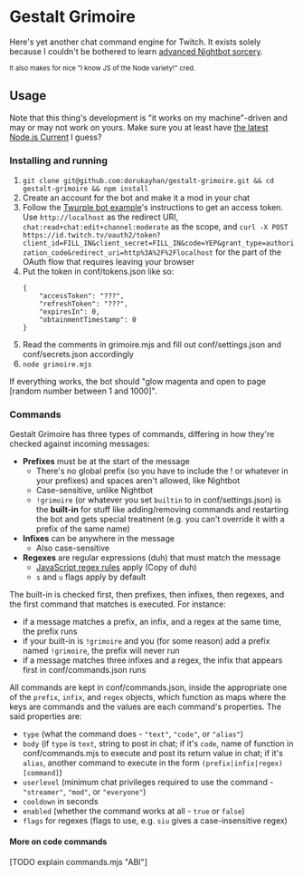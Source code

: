 # Gestalt Grimoire

Here's yet another chat command engine for Twitch. It exists solely because I couldn't be bothered to learn [advanced Nightbot sorcery](https://docs.nightbot.tv/commands/variableslist).

<sup>It also makes for nice "I know JS of the Node variety!" cred.</sup>

## Usage

Note that this thing's development is "it works on my machine"-driven and may or may not work on yours. Make sure you at least have [the latest Node.js Current](https://nodejs.org/dist/latest/) I guess?

### Installing and running

1. `git clone git@github.com:dorukayhan/gestalt-grimoire.git && cd gestalt-grimoire && npm install`
2. Create an account for the bot and make it a mod in your chat
3. Follow the [Twurple bot example](https://twurple.js.org/docs/examples/chat/basic-bot.html)'s instructions to get an access token. Use `http://localhost` as the redirect URI, `chat:read+chat:edit+channel:moderate` as the scope, and `curl -X POST https://id.twitch.tv/oauth2/token?client_id=FILL_IN&client_secret=FILL_IN&code=YEP&grant_type=authorization_code&redirect_uri=http%3A%2F%2Flocalhost` for the part of the OAuth flow that requires leaving your browser
4. Put the token in conf/tokens.json like so:
    ```
    {
        "accessToken": "???",
        "refreshToken": "???",
        "expiresIn": 0,
        "obtainmentTimestamp": 0
    }
    ```
5. Read the comments in grimoire.mjs and fill out conf/settings.json and conf/secrets.json accordingly
6. `node grimoire.mjs`

If everything works, the bot should "glow magenta and open to page [random number between 1 and 1000]".

### Commands

Gestalt Grimoire has three types of commands, differing in how they're checked against incoming messages:

- **Prefixes** must be at the start of the message
    - There's no global prefix (so you have to include the ! or whatever in your prefixes) and spaces aren't allowed, like Nightbot
    - Case-sensitive, unlike Nightbot
    - `!grimoire` (or whatever you set `builtin` to in conf/settings.json) is the **built-in** for stuff like adding/removing commands and restarting the bot and gets special treatment (e.g. you can't override it with a prefix of the same name)
- **Infixes** can be anywhere in the message
    - Also case-sensitive
- **Regexes** are regular expressions (duh) that must match the message
    - [JavaScript regex rules](https://developer.mozilla.org/en-US/docs/Web/JavaScript/Guide/Regular_expressions) apply (Copy of duh)
    - `s` and `u` flags apply by default

The built-in is checked first, then prefixes, then infixes, then regexes, and the first command that matches is executed. For instance:

- if a message matches a prefix, an infix, and a regex at the same time, the prefix runs
- if your built-in is `!grimoire` and you (for some reason) add a prefix named `!grimoire`, the prefix will never run
- if a message matches three infixes and a regex, the infix that appears first in conf/commands.json runs

All commands are kept in conf/commands.json, inside the appropriate one of the `prefix`, `infix`, and `regex` objects, which function as maps where the keys are commands and the values are each command's properties. The said properties are:

- `type` (what the command does - `"text"`, `"code"`, or `"alias"`)
- `body` (if `type` is `text`, string to post in chat; if it's `code`, name of function in conf/commands.mjs to execute and post its return value in chat; if it's `alias`, another command to execute in the form `(prefix|infix|regex) [command]`)
- `userlevel` (minimum chat privileges required to use the command - `"streamer"`, `"mod"`, or `"everyone"`)
- `cooldown` in seconds
- `enabled` (whether the command works at all - `true` or `false`)
- `flags` for regexes (flags to use, e.g. `siu` gives a case-insensitive regex)

#### More on code commands

[TODO explain commands.mjs "ABI"]